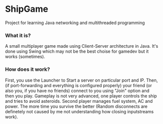 # ShipGame
Project for learning Java networking and multithreaded programming

### What it is?
A small multiplayer game made using Client-Server architecture in Java. It's done using Swing which may not be the best choise for gamedev but it works (sometimes).

### How does it work?
First, you use the Launcher to Start a server on particular port and IP. Then, (if port-forwarding and everything is configured properly) your friend (or also you, if you have no friends) connect to you using "Join" option and then you play. Gameplay is not very advanced, one player controls the ship and tries to avoid asteroids. Second player manages fuel system, AC and power. The more time you survive the better (Random disconnects are definetely not caused by me not understanding how closing inputstreams work).
